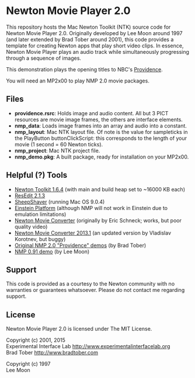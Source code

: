 Newton Movie Player 2.0
=======================

This repository hosts the Mac Newton Toolkit (NTK) source code for Newton Movie Player 2.0. Originally developed by Lee Moon around 1997 (and later extended by Brad Tober around 2001), this code provides a template for creating Newton apps that play short video clips. In essence, Newton Movie Player plays an audio track while simultaneously progressing through a sequence of images.

This demonstration plays the opening titles to NBC's [Providence](http://en.wikipedia.org/wiki/Providence_%28TV_series%29).

You will need an MP2x00 to play NMP 2.0 movie packages.


Files
-----

- **providence.rsrc**: Holds image and audio content. All but 3 PICT resources are movie image frames, the others are interface elements.
- **nmp_data**: Loads image frames into an array and audio into a constant.
- **nmp_layout**: Mac NTK layout file. Of note is the value for sampleticks in the PlayButton buttonClickScript: this corresponds to the length of your movie (1 second = 60 Newton ticks).
- **nmp_project**: Mac NTK project file.
- **nmp_demo.pkg**: A built package, ready for installation on your MP2x00.


Helpful (?) Tools
-----------------

- [Newton Toolkit 1.6.4](http://www.unna.org/view.php?/apple/development/NTK/macntk) (with main and build heap set to ~16000 KB each)
- [ResEdit 2.1.3](http://mac.org/utilities/resedit/)
- [SheepShaver](http://www.emaculation.com/doku.php/sheepshaver) (running Mac OS 9.0.4)
- [Einstein Platform](https://code.google.com/p/einstein/) (although NMP will not work in Einstein due to emulation limitations)
- [Newton Movie Converter](http://www.unna.org/unna/macos/NewtonMovieConverterRC3a.sit) (originally by Eric Schneck; works, but poor quality video)
- [Newton Movie Converter 2013.1](http://www.unna.org/unnasearch/entry.php?pkey=12969) (an updated version by Vladislav Korotnev, but buggy)
- [Original NMP 2.0 "Providence" demos](http://www.unna.org/view.php?/movies/Providence) (by Brad Tober)
- [NMP 0.91 demo](http://www.unna.org/view.php?/utilites/graphics-movies/NewtonMoviePlayer0.91Demo) (by Lee Moon)


Support
-------

This code is provided as a courtesy to the Newton community with no warranties or guarantees whatsoever. Please do not contact me regarding support.


License
-------

Newton Movie Player 2.0 is licensed under The MIT License.

Copyright (c) 2001, 2015  
Experimental Interface Lab <http://www.experimentalinterfacelab.org>  
Brad Tober <http://www.bradtober.com>  

Copyright (c) 1997  
Lee Moon
